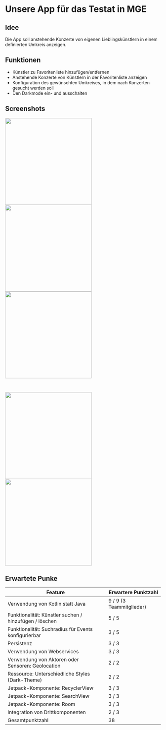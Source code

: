 # Unsere App für das Testat in MGE

## Idee
Die App soll anstehende Konzerte von eigenen Lieblingskünstlern in einem definierten Umkreis anzeigen.

## Funktionen
- Künstler zu Favoritenliste hinzufügen/entfernen
- Anstehende Konzerte von Künstlern in der Favoritenliste anzeigen
- Konfiguration des gewünschten Umkreises, in dem nach Konzerten gesucht werden soll
- Den Darkmode ein- und ausschalten

## Screenshots

<p float="left">
	<img src="img/artists-activity.png" width="280px" />
	<img src="img/search-activity.png" width="280px" />
	<img src="img/settings-activity.png" width="280px" />
</p>

</br>

<p float="left">
	<img src="img/events-activity.png" width="280px" />
	<img src="img/events-dark-activity.png" width="280px" />
</p>


## Erwartete Punke

<table>
	<thead>
		<tr>
			<th>Feature</th>
			<th>Erwartere Punktzahl</th>
		</tr>
	</thead>
	<tbody>
		<tr>
			<td>Verwendung von Kotlin statt Java</td>
			<td>9 / 9 (3 Teammitglieder)</td>
		</tr>
		<tr>
			<td>Funktionalität: Künstler suchen / hinzufügen / löschen</td>
			<td>5 / 5</td>
		</tr>
		<tr>
			<td>Funktionalität: Suchradius für Events konfigurierbar</td>
			<td>3 / 5</td>
		</tr>
		<tr>
			<td>Persistenz</td>
			<td>3 / 3</td>
		</tr>
		<tr>
			<td>Verwendung von Webservices</td>
			<td>3 / 3</td>
		</tr>
		<tr>
			<td>Verwendung von Aktoren oder Sensoren: Geolocation</td>
			<td>2 / 2</td>
		</tr>
		<tr>
			<td>Ressource: Unterschiedliche Styles (Dark-Theme)</td>
			<td>2 / 2</td>
		</tr>
		<tr>
			<td>Jetpack-Komponente: RecyclerView</td>
			<td>3 / 3</td>
		</tr>
		<tr>
			<td>Jetpack-Komponente: SearchView</td>
			<td>3 / 3</td>
		</tr>
		<tr>
			<td>Jetpack-Komponente: Room</td>
			<td>3 / 3</td>
		</tr>
		<tr>
			<td>Integration von Drittkomponenten</td>
			<td>2 / 3</td>
		</tr>	
		<tr>
			<td>Gesamtpunktzahl</td>
			<td>38</td>
		</tr>
	</tbody>
</table>
